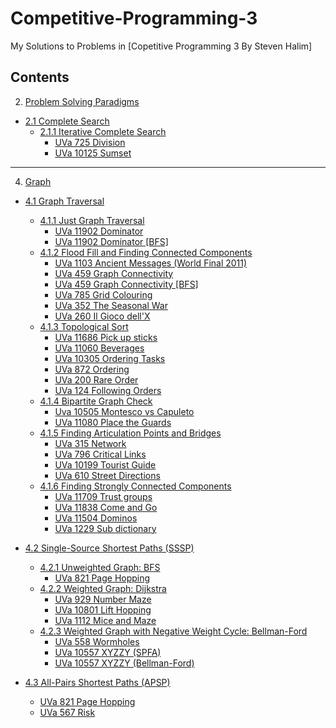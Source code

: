 # Competitive-Programming-3
 My Solutions to Problems in [Copetitive Programming 3 By Steven Halim]

## Contents

 2. [Problem Solving Paradigms](2.Problem-Solving-Paradigms)
   - [2.1 Complete Search](2.1.Complete-Search)
     - [2.1.1 Iterative Complete Search](2.1.1.Iterative-Complete-Search)
       - [UVa 725 Division](2.Problem-Solving-Paradigms/2.1.Complete-Search/2.1.1.Iterative-Complete-Search/UVa-725-Division.cpp)
       - [UVa 10125 Sumset](2.Problem-Solving-Paradigms/2.1.Complete-Search/2.1.1.Iterative-Complete-Search/UVa-10125-Sumset.cpp)

---

 4. [Graph](4.Graph)
   - [4.1 Graph Traversal](4.Graph/4.1.Graph-Traversal)
     - [4.1.1 Just Graph Traversal](4.Graph/4.1.Graph-Traversal/4.1.1.Just-Graph-Traversal)
       - [UVa 11902 Dominator](4.Graph/4.1.Graph-Traversal/4.1.1.Just-Graph-Traversal/UVa-11902-Dominator.cpp)
       - [UVa 11902 Dominator [BFS]](4.Graph/4.1.Graph-Traversal/4.1.1.Just-Graph-Traversal/UVa-11902-Dominator[BFS].cpp)
     - [4.1.2 Flood Fill and Finding Connected Components](4.Graph/4.1.Graph-Traversal/4.1.2.FloodFill-Finding-Connected-Components)
       - [UVa 1103 Ancient Messages (World Final 2011)](4.Graph/4.1.Graph-Traversal/4.1.2.FloodFill-Finding-Connected-Components/UVa-1103-Ancient-Messages[ICPC'11].cpp)
       - [UVa 459 Graph Connectivity](4.Graph/4.1.Graph-Traversal/4.1.2.FloodFill-Finding-Connected-Components/UVa-459-GraphConnectivity.cpp)
       - [UVa 459 Graph Connectivity [BFS]](4.Graph/4.1.Graph-Traversal/4.1.2.FloodFill-Finding-Connected-Components/UVa-459-Graph-Connectivity[BFS].cpp)
       - [UVa 785 Grid Colouring](4.Graph/4.1.Graph-Traversal/4.1.2.FloodFill-Finding-Connected-Components/UVa-785-Grid-Colouring.cpp)
       - [UVa 352 The Seasonal War](4.Graph/4.1.Graph-Traversal/4.1.2.FloodFill-Finding-Connected-Components/UVa-352-The-Seasonal-War.cpp)
       - [UVa 260 Il Gioco dell'X](4.Graph/4.1.Graph-Traversal/4.1.2.FloodFill-Finding-Connected-Components/UVa-260-Il-Gioco-dell'X.cpp)
     - [4.1.3 Topological Sort](4.Graph/4.1.Graph-Traversal/4.1.3.Topological-Sort)
       - [UVa 11686 Pick up sticks](4.Graph/4.1.Graph-Traversal/4.1.3.Topological-Sort/UVa-11686-Pick-up-sticks.cpp)
       - [UVa 11060 Beverages](4.Graph/4.1.Graph-Traversal/4.1.3.Topological-Sort/UVa-11060-Beverages.cpp)
       - [UVa 10305 Ordering Tasks](4.Graph/4.1.Graph-Traversal/4.1.3.Topological-Sort/UVa-10305-Ordering-Tasks.cpp)
       - [UVa 872 Ordering](4.Graph/4.1.Graph-Traversal/4.1.3.Topological-Sort/UVa-872-Ordering.cpp)
       - [UVa 200 Rare Order](4.Graph/4.1.Graph-Traversal/4.1.3.Topological-Sort/UVa-200-Rare-Order.cpp)
       - [UVa 124 Following Orders](4.Graph/4.1.Graph-Traversal/4.1.3.Topological-Sort/UVa-124-Following-Orders.cpp)
     - [4.1.4 Bipartite Graph Check](4.Graph/4.1.Graph-Traversal/4.1.4.Bipartite-Graph-Check)
       - [Uva 10505 Montesco vs Capuleto](4.Graph/4.1.Graph-Traversal/4.1.4.Bipartite-Graph-Check/Uva-10505-MontescovsCapuleto.cpp)
       - [UVa 11080 Place the Guards](4.Graph/4.1.Graph-Traversal/4.1.4.Bipartite-Graph-Check/UVa-11080-Place-the-Guards.cpp)
     - [4.1.5 Finding Articulation Points and Bridges](4.Graph/4.1.Graph-Traversal/4.1.5.Finding-Articulation-Points-and-Bridges)
       - [UVa 315 Network](4.Graph/4.1.Graph-Traversal/4.1.5.Finding-Articulation-Points-and-Bridges/UVa-315-Network.cpp)
   	   - [UVa 796 Critical Links](4.Graph/4.1.Graph-Traversal/4.1.5.Finding-Articulation-Points-and-Bridges/UVa-796-Critical-Links.cpp)
   	   - [UVa 10199 Tourist Guide](4.Graph/4.1.Graph-Traversal/4.1.5.Finding-Articulation-Points-and-Bridges/UVa-10199-Tourist-Guide.cpp)
   	   - [UVa 610 Street Directions](4.Graph/4.1.Graph-Traversal/4.1.5.Finding-Articulation-Points-and-Bridges/UVa-610-Street-Directions.cpp)
   	 - [4.1.6 Finding Strongly Connected Components](4.Graph/4.1.Graph-Traversal/4.1.6.Finding-Strongly-Connected-Components)
   	   - [UVa 11709 Trust groups](4.Graph/4.1.Graph-Traversal/4.1.6.Finding-Strongly-Connected-Components/UVa-11709-Trust-groups.cpp)
   	   - [UVa 11838 Come and Go](4.Graph/4.1.Graph-Traversal/4.1.6.Finding-Strongly-Connected-Components/UVa-11838-Come-and-Go.cpp)
   	   - [UVa 11504 Dominos](4.Graph/4.1.Graph-Traversal/4.1.6.Finding-Strongly-Connected-Components/UVa-11504-Dominos.cpp)
   	   - [UVa 1229 Sub dictionary](4.Graph/4.1.Graph-Traversal/4.1.6.Finding-Strongly-Connected-Components/UVa-1229-Sub-dictionary.cpp)
   - [4.2 Single-Source Shortest Paths (SSSP)](4.Graph/4.2.Single-Source-Shortest-Paths-(SSSP))
     - [4.2.1 Unweighted Graph: BFS](4.Graph/4.2.Single-Source-Shortest-Paths-(SSSP)/4.2.1.Unweighted-Graph-BFS)
       - [UVa 821 Page Hopping](4.Graph/4.2.Single-Source-Shortest-Paths-(SSSP)/4.2.1.Unweighted-Graph-BFS/UVa-821-Page-Hopping.cpp)
     - [4.2.2 Weighted Graph: Dijkstra](4.Graph/4.2.Single-Source-Shortest-Paths-(SSSP)/4.2.2.Weighted-Graph-Dijkstra)
       - [UVa 929 Number Maze](4.Graph/4.2.Single-Source-Shortest-Paths-(SSSP)/4.2.2.Weighted-Graph-Dijkstra/UVa-929-Number-Maze.cpp)
       - [UVa 10801 Lift Hopping](4.Graph/4.2.Single-Source-Shortest-Paths-(SSSP)/4.2.2.Weighted-Graph-Dijkstra/UVa-10801-Lift-Hopping[Dijkstra-MPSP].cpp)
       - [UVa 1112 Mice and Maze](4.Graph/4.2.Single-Source-Shortest-Paths-(SSSP)/4.2.2.Weighted-Graph-Dijkstra/UVa-1112-Mice-and-Maze.cpp)
     - [4.2.3 Weighted Graph with Negative Weight Cycle: Bellman-Ford](4-Graph/4.2.Single-Source-Shortest-Paths-(SSSP)/4.2.3.Weighted-Graph-with-Negative-Weight-Cycle-Bellman-Ford)
       - [UVa 558 Wormholes](4.Graph/4.2.Single-Source-Shortest-Paths-(SSSP)/4.2.3.Weighted-Graph-with-Negative-Weight-Cycle-Bellman-Ford/UVa-558-Wormholes.cpp)
       - [UVa 10557 XYZZY (SPFA)](4.Graph/4.2.Single-Source-Shortest-Paths-(SSSP)/4.2.3.Weighted-Graph-with-Negative-Weight-Cycle-Bellman-Ford/UVa-10557-XYZZY[SPFA].cpp)
       - [UVa 10557 XYZZY (Bellman-Ford)](4.Graph/4.2.Single-Source-Shortest-Paths-(SSSP)/4.2.3.Weighted-Graph-with-Negative-Weight-Cycle-Bellman-Ford/UVa-10557-XYZZY[Bellman-Ford].cpp)

   - [4.3 All-Pairs Shortest Paths (APSP)](4.Graph/4.3.All-Pairs-Shortest-Paths-(APSP))
     - [UVa 821 Page Hopping](4.Graph/4.3.All-Pairs-Shortest-Paths-(APSP)/UVa-821-Page-Hopping.cpp)
     - [UVa 567 Risk](4.Graph/4.3.All-Pairs-Shortest-Paths-(APSP)/UVa-567-Risk.cpp)
